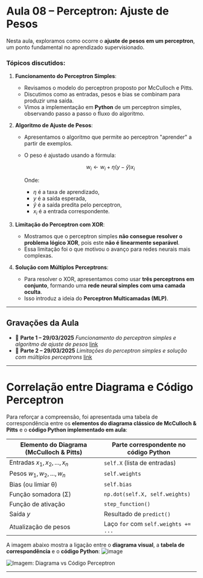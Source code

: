 # Aula 08 – Perceptron: Ajuste de Pesos

Nesta aula, exploramos como ocorre o **ajuste de pesos em um perceptron**, um ponto fundamental no aprendizado supervisionado.

### Tópicos discutidos:

1. **Funcionamento do Perceptron Simples**:

   * Revisamos o modelo do perceptron proposto por McCulloch e Pitts.
   * Discutimos como as entradas, pesos e bias se combinam para produzir uma saída.
   * Vimos a implementação em **Python** de um perceptron simples, observando passo a passo o fluxo do algoritmo.

2. **Algoritmo de Ajuste de Pesos**:

   * Apresentamos o algoritmo que permite ao perceptron "aprender" a partir de exemplos.
   * O peso é ajustado usando a fórmula:

     $$
     w_i \leftarrow w_i + \eta (y - \hat{y}) x_i
     $$

     Onde:

     * $\eta$ é a taxa de aprendizado,
     * $y$ é a saída esperada,
     * $\hat{y}$ é a saída predita pelo perceptron,
     * $x_i$ é a entrada correspondente.

3. **Limitação do Perceptron com XOR**:

   * Mostramos que o perceptron simples **não consegue resolver o problema lógico XOR**, pois este **não é linearmente separável**.
   * Essa limitação foi o que motivou o avanço para redes neurais mais complexas.

4. **Solução com Múltiplos Perceptrons**:

   * Para resolver o XOR, apresentamos como usar **três perceptrons em conjunto**, formando uma **rede neural simples com uma camada oculta**.
   * Isso introduz a ideia do **Perceptron Multicamadas (MLP)**.

---

## Gravações da Aula

* 🔹 **Parte 1 – 29/03/2025**
  *Funcionamento do perceptron simples e algoritmo de ajuste de pesos*
  [link](https://drive.google.com/file/d/1746w8xr2ks3IGrrjuFDXdgf-9z-dDYOd/view)
* 🔹 **Parte 2 – 29/03/2025**
  *Limitações do perceptron simples e solução com múltiplos perceptrons*
  [link](https://drive.google.com/file/d/1gpl3CeYzil0fXICMNlUJ0dmfE_IVAhvV/view)

---

# Correlação entre Diagrama e Código Perceptron

Para reforçar a compreensão, foi apresentada uma tabela de correspondência entre os **elementos do diagrama clássico de McCulloch & Pitts** e o **código Python implementado em aula**:

| Elemento do Diagrama (McCulloch & Pitts) | Parte correspondente no código Python |
| ---------------------------------------- | ------------------------------------- |
| Entradas $x_1, x_2, ..., x_n$            | `self.X` (lista de entradas)          |
| Pesos $w_1, w_2, ..., w_n$               | `self.weights`                        |
| Bias (ou limiar θ)                       | `self.bias`                           |
| Função somadora (Σ)                      | `np.dot(self.X, self.weights)`        |
| Função de ativação                       | `step_function()`                     |
| Saída $y$                                | Resultado de `predict()`              |
| Atualização de pesos                     | Laço `for` com `self.weights += ...`  |

A imagem abaixo mostra a ligação entre o **diagrama visual**, a **tabela de correspondência** e o **código Python**:
![image](https://github.com/user-attachments/assets/ec2bfb94-a958-410f-a7a7-79d2d3795ab9)

![Imagem: Diagrama vs Código Perceptron](attachment:/mnt/data/f8cc312b-c784-4ea1-8a69-146bbb950b25.png)

---

